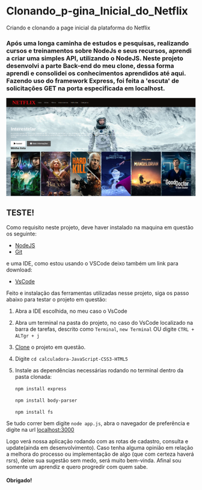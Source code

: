 # Clonando_p-gina_Inicial_do_Netflix
Criando e clonando a page inicial da plataforma do Netflix

### Após uma longa caminha de estudos e pesquisas, realizando cursos e treinamentos sobre NodeJs e seus recursos, aprendi a criar uma simples API, utilizando o NodeJS. Neste projeto desenvolvi a parte Back-end do meu clone, dessa forma aprendi e consolidei os conhecimentos aprendidos até aqui. Fazendo uso do framework Express, foi feita a 'escuta' de solicitações GET na porta especificada em localhost. 

![NetflixCopyStudent](./public/img/Interface.png)

## TESTE!

Como requisito neste projeto, deve haver instalado na maquina em questão os seguinte:

* [NodeJS](https://nodejs.org/en/)
* [Git](https://git-scm.com/downloads)

e uma IDE, como estou usando o VSCode deixo também um link para download:

* [VsCode](https://code.visualstudio.com/)

Feito e instalação das ferramentas utilizadas nesse projeto, siga os passo abaixo para testar o projeto em questão:

1. Abra a IDE escolhida, no meu caso o VsCode

2. Abra um terminal na pasta do projeto, no caso do VsCode localizado na barra de tarefas, descrito como `Terminal`, `new Terminal` OU digite `CTRL + ALTgr + j`

3. [Clone](https://docs.github.com/pt/github/creating-cloning-and-archiving-repositories/cloning-a-repository#:~:text=10%2C%20done.-,Clonar%20um%20reposit%C3%B3rio%20no%20GitHub%20Desktop,Desktop%20para%20concluir%20o%20clone.) o projeto em questão.

4. Digite `cd calculadora-JavaScript-CSS3-HTML5`

5. Instale as dependências necessárias rodando no terminal dentro da pasta clonada: 
    
    `npm install express`

    `npm install body-parser`

    `npm install fs`

Se tudo correr bem digite `node app.js`, abra o navegador de preferência e digite na url [localhost:3000](http://localhost:3000)

Logo verá nossa aplicação rodando com as rotas de cadastro, consulta e update(ainda em desenvolvimento). Caso tenha alguma opinião em relação a melhora do processo ou implementação de algo (que com certeza haverá rsrs), deixe sua sugestão sem medo, será muito bem-vinda. Afinal sou somente um aprendiz e quero progredir com quem sabe. 

#### Obrigado!

